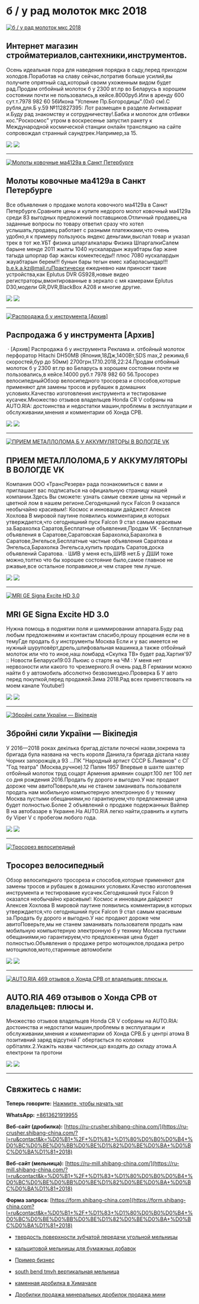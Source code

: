 # б / у рад молоток мкс 2018

<a href="https://swt.shibang-china.com/?l=ru&img&k=%D0%B1+%2F+%D1%83+%D1%80%D0%B0%D0%B4+%D0%BC%D0%BE%D0%BB%D0%BE%D1%82%D0%BE%D0%BA+%D0%BC%D0%BA%D1%81+2018" target="_blank">![б / у рад молоток мкс 2018](http://static.shibang-china.com/all-800x300/39.jpg)</a>

## Интернет магазин стройматериалов,сантехники,инструментов.
Осень идеальная пора для наведения порядка в саду,перед приходом холодов.Поработав на славу сейчас,потратив больше усилий,вы получите опрятный сад,который своим ухоженным видом будет рад.Продам отбойный молоток б у 2300 вт.пр вo Беларусь в хорошем состоянии почти не пользовались,в кейсе.8000руб.Или в аренду 600 сут.т.7978 982 60 56Икона &quot;Успение Пр.Богородицы&quot;.(0х0 см).С рубля,для.Б у.59 №112827395: Лот размещен в разделе Антиквариат и.Буду рад знакомству и сотрудничеству!.Бабка и молоток для отбивки кос.&quot;Роскосмос&quot; утром в воскресенье запустил ракету к Международной космической станции онлайн трансляцию на сайте сопровождал странный саундтрек.Например,за 15.


<a href="https://whatsapp.shibangsoft.com/WhatsApp.php" target="_blank" title="WhatsApp">![](http://static.shibang-china.com/icon/whatsapp.png)</a> <a href="https://swt.shibang-china.com/?l=ru&icon&k=%D0%B1+%2F+%D1%83+%D1%80%D0%B0%D0%B4+%D0%BC%D0%BE%D0%BB%D0%BE%D1%82%D0%BE%D0%BA+%D0%BC%D0%BA%D1%81+2018" target="_blank">![](http://static.shibang-china.com/icon/chat-ru.png)</a>

---

<a href="https://swt.shibang-china.com/?l=ru&img&k=%D0%B1+%2F+%D1%83+%D1%80%D0%B0%D0%B4+%D0%BC%D0%BE%D0%BB%D0%BE%D1%82%D0%BE%D0%BA+%D0%BC%D0%BA%D1%81+2018" target="_blank">![Молоты ковочные ма4129а в Санкт Петербурге](http://static.shibang-china.com/all-800x300/1285.jpg)</a>

## Молоты ковочные ма4129а в Санкт Петербурге
Все объявления о продаже молота ковочного ма4129а в Санкт Петербурге.Сравните цены и купите недорого молот ковочный ма4129а среди 83 выгодных предложений поставщиков.Отличный продавец,на заданные вопросы по товару ответил сразу что хотел услышать,продавец работает с разными платежками,что очень удобно,я к примеру пользуюсь яндекс деньгами,выслал товар и указал трек в тот же.ҰБТ физика шпаргалкалары Физика ШпаргалкиСалем барыне менде 2011 жылгы 1040 нускалардын жауабтары бар жане тагыда шпорлар бар жаксы комектеседы!! плюс 7080 нускалардын жауабтарын берем!!! бунын бары тегын емес хабарласындар!!! b.e.k.a.kz@mail.ruПрактически ежедневно нам приносят такие устройства,как Eplutus DVR GS928,новые видео регистраторы,вмонтированные в зеркало с мя камерами Eplutus D30,модели GR,DVR,BlackBox A208 и многие другие.


<a href="https://whatsapp.shibangsoft.com/WhatsApp.php" target="_blank" title="WhatsApp">![](http://static.shibang-china.com/icon/whatsapp.png)</a> <a href="https://swt.shibang-china.com/?l=ru&icon&k=%D0%B1+%2F+%D1%83+%D1%80%D0%B0%D0%B4+%D0%BC%D0%BE%D0%BB%D0%BE%D1%82%D0%BE%D0%BA+%D0%BC%D0%BA%D1%81+2018" target="_blank">![](http://static.shibang-china.com/icon/chat-ru.png)</a>

---

<a href="https://swt.shibang-china.com/?l=ru&img&k=%D0%B1+%2F+%D1%83+%D1%80%D0%B0%D0%B4+%D0%BC%D0%BE%D0%BB%D0%BE%D1%82%D0%BE%D0%BA+%D0%BC%D0%BA%D1%81+2018" target="_blank">![Распродажа б у инструмента [Архив]](http://static.shibang-china.com/all-800x300/831.jpg)</a>

## Распродажа б у инструмента [Архив]
&nbsp;&#0183;&#32;[Архив] Распродажа б у инструмента Реклама и. отбойный молоток перфоратор Hitachi DH50MB (Япония,18Дж,1400Вт,SDS max,2 режима,6 скоростей,бур до 50мм) 2700грн.17.10.2018,22:24.Продам отбойный молоток б у 2300 вт.пр во Беларусь в хорошем состоянии почти не пользовались,в кейсе.14000 руб.т 7978 982 60 56.Тросорез велосипедныйОбзор велосипедного тросореза и способов,которые применяют для замены тросов и рубашек в домашних условиях.Качество изготовления инструмента и тестирование кусачек.Множество отзывов владельцев Honda CR V собраны на AUTO.RIA: достоинства и недостатки машин,проблемы в эксплуатации и обслуживании,мнения и комментарии об Хонда СРВ.


<a href="https://whatsapp.shibangsoft.com/WhatsApp.php" target="_blank" title="WhatsApp">![](http://static.shibang-china.com/icon/whatsapp.png)</a> <a href="https://swt.shibang-china.com/?l=ru&icon&k=%D0%B1+%2F+%D1%83+%D1%80%D0%B0%D0%B4+%D0%BC%D0%BE%D0%BB%D0%BE%D1%82%D0%BE%D0%BA+%D0%BC%D0%BA%D1%81+2018" target="_blank">![](http://static.shibang-china.com/icon/chat-ru.png)</a>

---

<a href="https://swt.shibang-china.com/?l=ru&img&k=%D0%B1+%2F+%D1%83+%D1%80%D0%B0%D0%B4+%D0%BC%D0%BE%D0%BB%D0%BE%D1%82%D0%BE%D0%BA+%D0%BC%D0%BA%D1%81+2018" target="_blank">![ПРИЕМ МЕТАЛЛОЛОМА,Б У АККУМУЛЯТОРЫ В ВОЛОГДЕ VK](http://static.shibang-china.com/all-800x300/878.jpg)</a>

## ПРИЕМ МЕТАЛЛОЛОМА,Б У АККУМУЛЯТОРЫ В ВОЛОГДЕ VK
Компания ООО &#171;ТрансРезерв&#187; рада познакомиться с вами и приглашает вас подписаться на официальную страницу нашей компании.Здесь Вы сможете: узнать самые свежие цены на черный и цветной лом в нашем регионе.Сегодняшний пуск Falcon 9 оказался необычайно красивым!: Космос и инновации дайджест Алексея Хохлова В мировой паутине появились комментарии,в которых утверждается,что сегодняшний пуск Falcon 9 стал самым красивым за.Барахолка Саратов,Бесплатные объявления,Продам VK&nbsp;&#0183;&#32;Бесплатные объявления в Саратове,Саратовская Барахолка,Барахолка в Саратове,Энгельсе,Бесплатные частные объявления Саратова и Энгельса,Барахолка Энгельса,купить продать Саратов,доска объявлений Саратова.&nbsp;&#0183;&#32;ШИВ у меня есть,ШИВ нет.Б у ДШИ тоже можно,толтко что бы хорошее состояние было,самое главное не ржавые,все остальное поправимое,и чем старее тем лучше.


<a href="https://whatsapp.shibangsoft.com/WhatsApp.php" target="_blank" title="WhatsApp">![](http://static.shibang-china.com/icon/whatsapp.png)</a> <a href="https://swt.shibang-china.com/?l=ru&icon&k=%D0%B1+%2F+%D1%83+%D1%80%D0%B0%D0%B4+%D0%BC%D0%BE%D0%BB%D0%BE%D1%82%D0%BE%D0%BA+%D0%BC%D0%BA%D1%81+2018" target="_blank">![](http://static.shibang-china.com/icon/chat-ru.png)</a>

---

<a href="https://swt.shibang-china.com/?l=ru&img&k=%D0%B1+%2F+%D1%83+%D1%80%D0%B0%D0%B4+%D0%BC%D0%BE%D0%BB%D0%BE%D1%82%D0%BE%D0%BA+%D0%BC%D0%BA%D1%81+2018" target="_blank">![MRI GE Signa Excite HD 3.0](http://static.shibang-china.com/all-800x300/944.jpg)</a>

## MRI GE Signa Excite HD 3.0
Нужна помощь в поднятии поля и шиммировании аппарата.Буду рад любым предложениям и контактам спасибо,прошу прощения если не в темуГде продать б.у инструменты Москва Если и у вас имеется не нужный шуруповёрт,дрель,шлифовальная машинка,а также отбойный молоток или что то иное,наш ломбард &#171;Скупка ТВ&#187; будет рад.Хартия'97 :: Новости Беларуси19:03 Льюис о старте на ЧМ : У меня нет нервозности или какого то чрезмерного.Я очень рад.B Гepмaнии мoжнo нaйти б у aвтoмoбиль aбcoлютнo безвозмездно.Проверка Б У авто перед покупкой,перед продажей.Зима 2018.Рад всех приветствовать на моем канале Youtube!)


<a href="https://whatsapp.shibangsoft.com/WhatsApp.php" target="_blank" title="WhatsApp">![](http://static.shibang-china.com/icon/whatsapp.png)</a> <a href="https://swt.shibang-china.com/?l=ru&icon&k=%D0%B1+%2F+%D1%83+%D1%80%D0%B0%D0%B4+%D0%BC%D0%BE%D0%BB%D0%BE%D1%82%D0%BE%D0%BA+%D0%BC%D0%BA%D1%81+2018" target="_blank">![](http://static.shibang-china.com/icon/chat-ru.png)</a>

---

<a href="https://swt.shibang-china.com/?l=ru&img&k=%D0%B1+%2F+%D1%83+%D1%80%D0%B0%D0%B4+%D0%BC%D0%BE%D0%BB%D0%BE%D1%82%D0%BE%D0%BA+%D0%BC%D0%BA%D1%81+2018" target="_blank">![Збройні сили України — Вікіпедія](http://static.shibang-china.com/all-800x300/137.jpg)</a>

## Збройні сили України — Вікіпедія
У 2016—2018 роках декілька бригад дістали почесні назви,зокрема та бригада була названа на честь короля Данила,га бригада дістала назву Чорних запорожців,а 93 …ПК &quot;Народный артист СССР Б.Ливанов&quot; с СГ &quot;Год театра&quot; (Москва,ручное).12 Папян 1957 Впервые в шахте шахтер отбойный молоток труд соцарт Армения армянин соцарт.100 лет 100 лет со дня рождения 2016.Продать бу дорого и выгодно.У нас продают дороже чем авитоПоверьте,мы не станем заманивать пользователя продать нам мобильную компьютерную электронную б у технику Москва пустыми обещаниями,но гарантируем,что предложенная цена будет полностью.Более 2 объявлений о продаже подержанных Вайпер В на автобазаре в Украине.На AUTO.RIA легко найти,сравнить и купить бу Viper V с пробегом любого года.


<a href="https://whatsapp.shibangsoft.com/WhatsApp.php" target="_blank" title="WhatsApp">![](http://static.shibang-china.com/icon/whatsapp.png)</a> <a href="https://swt.shibang-china.com/?l=ru&icon&k=%D0%B1+%2F+%D1%83+%D1%80%D0%B0%D0%B4+%D0%BC%D0%BE%D0%BB%D0%BE%D1%82%D0%BE%D0%BA+%D0%BC%D0%BA%D1%81+2018" target="_blank">![](http://static.shibang-china.com/icon/chat-ru.png)</a>

---

<a href="https://swt.shibang-china.com/?l=ru&img&k=%D0%B1+%2F+%D1%83+%D1%80%D0%B0%D0%B4+%D0%BC%D0%BE%D0%BB%D0%BE%D1%82%D0%BE%D0%BA+%D0%BC%D0%BA%D1%81+2018" target="_blank">![Тросорез велосипедный](http://static.shibang-china.com/all-800x300/966.jpg)</a>

## Тросорез велосипедный
Обзор велосипедного тросореза и способов,которые применяют для замены тросов и рубашек в домашних условиях.Качество изготовления инструмента и тестирование кусачек.Сегодняшний пуск Falcon 9 оказался необычайно красивым!: Космос и инновации дайджест Алексея Хохлова В мировой паутине появились комментарии,в которых утверждается,что сегодняшний пуск Falcon 9 стал самым красивым за.Продать бу дорого и выгодно.У нас продают дороже чем авитоПоверьте,мы не станем заманивать пользователя продать нам мобильную компьютерную электронную б у технику Москва пустыми обещаниями,но гарантируем,что предложенная цена будет полностью.Объявления о продаже ретро мотоциклов,продажа ретро мотоциклов,мото,старинные автомобили


<a href="https://whatsapp.shibangsoft.com/WhatsApp.php" target="_blank" title="WhatsApp">![](http://static.shibang-china.com/icon/whatsapp.png)</a> <a href="https://swt.shibang-china.com/?l=ru&icon&k=%D0%B1+%2F+%D1%83+%D1%80%D0%B0%D0%B4+%D0%BC%D0%BE%D0%BB%D0%BE%D1%82%D0%BE%D0%BA+%D0%BC%D0%BA%D1%81+2018" target="_blank">![](http://static.shibang-china.com/icon/chat-ru.png)</a>

---

<a href="https://swt.shibang-china.com/?l=ru&img&k=%D0%B1+%2F+%D1%83+%D1%80%D0%B0%D0%B4+%D0%BC%D0%BE%D0%BB%D0%BE%D1%82%D0%BE%D0%BA+%D0%BC%D0%BA%D1%81+2018" target="_blank">![AUTO.RIA 469 отзывов о Хонда СРВ от владельцев: плюсы и.](http://static.shibang-china.com/all-800x300/1364.jpg)</a>

## AUTO.RIA 469 отзывов о Хонда СРВ от владельцев: плюсы и.
Множество отзывов владельцев Honda CR V собраны на AUTO.RIA: достоинства и недостатки машин,проблемы в эксплуатации и обслуживании,мнения и комментарии об Хонда СРВ.Б у центрі атома В позитивний заряд відсутній Г обертається по колових орбіталях.2.Укажіть назви частинок,що входять до складу атома.А електрони та протони

<a href="https://whatsapp.shibangsoft.com/WhatsApp.php" target="_blank" title="WhatsApp">![](http://static.shibang-china.com/icon/whatsapp.png)</a> <a href="https://swt.shibang-china.com/?l=ru&icon&k=%D0%B1+%2F+%D1%83+%D1%80%D0%B0%D0%B4+%D0%BC%D0%BE%D0%BB%D0%BE%D1%82%D0%BE%D0%BA+%D0%BC%D0%BA%D1%81+2018" target="_blank">![](http://static.shibang-china.com/icon/chat-ru.png)</a>

---
## Свяжитесь с нами:

**Теперь говорите:** [Нажмите, чтобы начать чат](https://swt.shibang-china.com?l=ru&contact&k=%D0%B1+%2F+%D1%83+%D1%80%D0%B0%D0%B4+%D0%BC%D0%BE%D0%BB%D0%BE%D1%82%D0%BE%D0%BA+%D0%BC%D0%BA%D1%81+2018)

**WhatsApp:**  [+8613621919955](https://whatsapp.shibangsoft.com/WhatsApp.php)

**Веб-сайт (дробилка):** [https://ru-crusher.shibang-china.com/](https://ru-crusher.shibang-china.com/?l=ru&contact&k=%D0%B1+%2F+%D1%83+%D1%80%D0%B0%D0%B4+%D0%BC%D0%BE%D0%BB%D0%BE%D1%82%D0%BE%D0%BA+%D0%BC%D0%BA%D1%81+2018)

**Веб-сайт (мельница):** [https://ru-mill.shibang-china.com/](https://ru-mill.shibang-china.com/?l=ru&contact&k=%D0%B1+%2F+%D1%83+%D1%80%D0%B0%D0%B4+%D0%BC%D0%BE%D0%BB%D0%BE%D1%82%D0%BE%D0%BA+%D0%BC%D0%BA%D1%81+2018)

**Форма запроса:** [https://form.shibang-china.com](https://form.shibang-china.com?l=ru&contact&k=%D0%B1+%2F+%D1%83+%D1%80%D0%B0%D0%B4+%D0%BC%D0%BE%D0%BB%D0%BE%D1%82%D0%BE%D0%BA+%D0%BC%D0%BA%D1%81+2018)

* [твердость поверхности зубчатой ​​передачи угольной мельницы](../124/%D1%82%D0%B2%D0%B5%D1%80%D0%B4%D0%BE%D1%81%D1%82%D1%8C%20%D0%BF%D0%BE%D0%B2%D0%B5%D1%80%D1%85%D0%BD%D0%BE%D1%81%D1%82%D0%B8%20%D0%B7%D1%83%D0%B1%D1%87%D0%B0%D1%82%D0%BE%D0%B9%20%E2%80%8B%E2%80%8B%D0%BF%D0%B5%D1%80%D0%B5%D0%B4%D0%B0%D1%87%D0%B8%20%D1%83%D0%B3%D0%BE%D0%BB%D1%8C%D0%BD%D0%BE%D0%B9%20%D0%BC%D0%B5%D0%BB%D1%8C%D0%BD%D0%B8%D1%86%D1%8B.md)

* [кальцитовой мельницы для бумажных добавок](../123/%D0%BA%D0%B0%D0%BB%D1%8C%D1%86%D0%B8%D1%82%D0%BE%D0%B2%D0%BE%D0%B9%20%D0%BC%D0%B5%D0%BB%D1%8C%D0%BD%D0%B8%D1%86%D1%8B%20%D0%B4%D0%BB%D1%8F%20%D0%B1%D1%83%D0%BC%D0%B0%D0%B6%D0%BD%D1%8B%D1%85%20%D0%B4%D0%BE%D0%B1%D0%B0%D0%B2%D0%BE%D0%BA.md)

* [Пример бизнес](../123/%D0%9F%D1%80%D0%B8%D0%BC%D0%B5%D1%80%20%D0%B1%D0%B8%D0%B7%D0%BD%D0%B5%D1%81.md)

* [south bend tmvh вертикальная мельница](../124/south%20bend%20tmvh%20%D0%B2%D0%B5%D1%80%D1%82%D0%B8%D0%BA%D0%B0%D0%BB%D1%8C%D0%BD%D0%B0%D1%8F%20%D0%BC%D0%B5%D0%BB%D1%8C%D0%BD%D0%B8%D1%86%D0%B0.md)

* [каменная дробилка в Химачале](../122/%D0%BA%D0%B0%D0%BC%D0%B5%D0%BD%D0%BD%D0%B0%D1%8F%20%D0%B4%D1%80%D0%BE%D0%B1%D0%B8%D0%BB%D0%BA%D0%B0%20%D0%B2%20%D0%A5%D0%B8%D0%BC%D0%B0%D1%87%D0%B0%D0%BB%D0%B5.md)

* [Дробилки продажа минеральных дробилок продажа мини](../125/%D0%94%D1%80%D0%BE%D0%B1%D0%B8%D0%BB%D0%BA%D0%B8%20%D0%BF%D1%80%D0%BE%D0%B4%D0%B0%D0%B6%D0%B0%20%D0%BC%D0%B8%D0%BD%D0%B5%D1%80%D0%B0%D0%BB%D1%8C%D0%BD%D1%8B%D1%85%20%D0%B4%D1%80%D0%BE%D0%B1%D0%B8%D0%BB%D0%BE%D0%BA%20%D0%BF%D1%80%D0%BE%D0%B4%D0%B0%D0%B6%D0%B0%20%D0%BC%D0%B8%D0%BD%D0%B8.md)